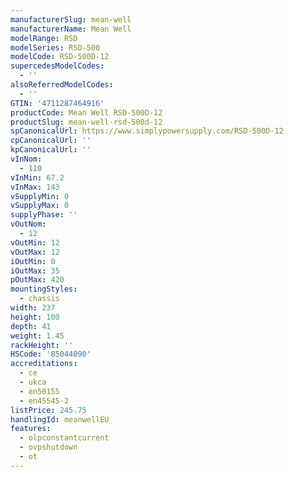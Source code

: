 ```yaml
---
manufacturerSlug: mean-well
manufacturerName: Mean Well
modelRange: RSD
modelSeries: RSD-500
modelCode: RSD-500D-12
supercedesModelCodes:
  - ''
alsoReferredModelCodes:
  - ''
GTIN: '4711287464916'
productCode: Mean Well RSD-500D-12
productSlug: mean-well-rsd-500d-12
spCanonicalUrl: https://www.simplypowersupply.com/RSD-500D-12
cpCanonicalUrl: ''
kpCanonicalUrl: ''
vInNom:
  - 110
vInMin: 67.2
vInMax: 143
vSupplyMin: 0
vSupplyMax: 0
supplyPhase: ''
vOutNom:
  - 12
vOutMin: 12
vOutMax: 12
iOutMin: 0
iOutMax: 35
pOutMax: 420
mountingStyles:
  - chassis
width: 237
height: 100
depth: 41
weight: 1.45
rackHeight: ''
HSCode: '85044090'
accreditations:
  - ce
  - ukca
  - en50155
  - en45545-2
listPrice: 245.75
handlingId: meanwellEU
features:
  - olpconstantcurrent
  - ovpshutdown
  - ot
---
```

